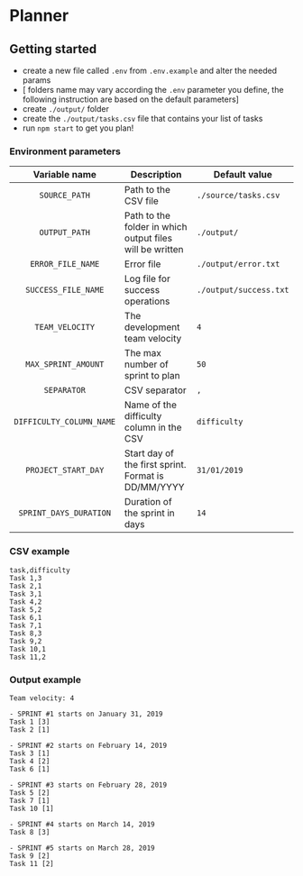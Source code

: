 # Planner

## Getting started

- create a new file called `.env` from `.env.example` and alter the needed params
- [ folders name may vary according the `.env` parameter you define, the following instruction are based on the default parameters]
- create `./output/` folder
- create the `./output/tasks.csv` file that contains your list of tasks
- run `npm start` to get you plan!

### Environment parameters

|  Variable name  	|  Description 	|  Default value	|
|:-:	|---	|---	|
|   `SOURCE_PATH`	|   Path to the CSV file 	|   `./source/tasks.csv`	|
|   `OUTPUT_PATH`	|   Path to the folder in which output files will be written	|   `./output/`	|
|   `ERROR_FILE_NAME`	|   Error file	|   `./output/error.txt`	|
|   `SUCCESS_FILE_NAME`	|  Log file for success operations 	|   `./output/success.txt`	|
|   `TEAM_VELOCITY`	|  The development team velocity	|   `4`	|
|   `MAX_SPRINT_AMOUNT`	|  The max number of sprint to plan 	|   `50`	|
|   `SEPARATOR`	|   CSV separator	|   `,`	|
|   `DIFFICULTY_COLUMN_NAME`	|   Name of the difficulty column in the CSV	|   `difficulty`	|
|   `PROJECT_START_DAY`	|   Start day of the first sprint. Format is DD/MM/YYYY	|   `31/01/2019`	|
|   `SPRINT_DAYS_DURATION`	|   Duration of the sprint in days	|   `14`	|

### CSV example
```
task,difficulty
Task 1,3
Task 2,1
Task 3,1
Task 4,2
Task 5,2
Task 6,1
Task 7,1
Task 8,3
Task 9,2
Task 10,1
Task 11,2
```

### Output example

```
Team velocity: 4

- SPRINT #1 starts on January 31, 2019
Task 1 [3]
Task 2 [1]

- SPRINT #2 starts on February 14, 2019
Task 3 [1]
Task 4 [2]
Task 6 [1]

- SPRINT #3 starts on February 28, 2019
Task 5 [2]
Task 7 [1]
Task 10 [1]

- SPRINT #4 starts on March 14, 2019
Task 8 [3]

- SPRINT #5 starts on March 28, 2019
Task 9 [2]
Task 11 [2]

```
